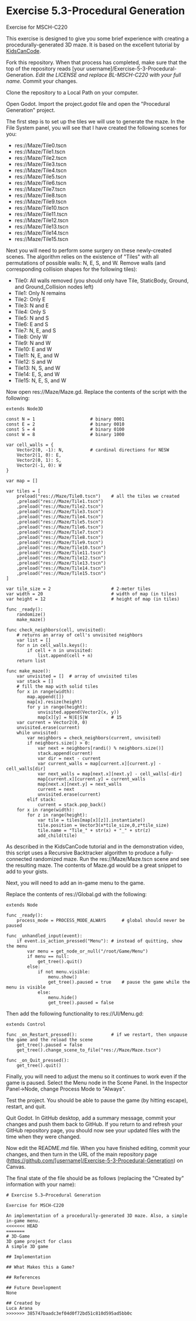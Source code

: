 # Exercise 5.3-Procedural Generation

Exercise for MSCH-C220

This exercise is designed to give you some brief experience with creating a procedurally-generated 3D maze. It is based on the excellent tutorial by [KidsCanCode](https://kidscancode.org/blog/2018/08/godot3_procgen1/).

Fork this repository. When that process has completed, make sure that the top of the repository reads [your username]/Exercise-5-3-Procedural-Generation. *Edit the LICENSE and replace BL-MSCH-C220 with your full name.* Commit your changes.

Clone the repository to a Local Path on your computer.

Open Godot. Import the project.godot file and open the "Procedural Generation" project.

The first step is to set up the tiles we will use to generate the maze. In the File System panel, you will see that I have created the following scenes for you:
 * res://Maze/Tile0.tscn
 * res://Maze/Tile1.tscn
 * res://Maze/Tile2.tscn
 * res://Maze/Tile3.tscn
 * res://Maze/Tile4.tscn
 * res://Maze/Tile5.tscn
 * res://Maze/Tile6.tscn
 * res://Maze/Tile7.tscn
 * res://Maze/Tile8.tscn
 * res://Maze/Tile9.tscn
 * res://Maze/Tile10.tscn
 * res://Maze/Tile11.tscn
 * res://Maze/Tile12.tscn
 * res://Maze/Tile13.tscn
 * res://Maze/Tile14.tscn
 * res://Maze/Tile15.tscn

Next you will need to perform some surgery on these newly-created scenes. The algorithm relies on the existence of "Tiles" with all permutations of possible walls: N, E, S, and W. Remove walls (and corresponding collision shapes for the following tiles):
 * Tile0: All walls removed (you should only have Tile, StaticBody, Ground, and Ground_Collision nodes left)
 * Tile1: Only N remains
 * Tile2: Only E
 * Tile3: N and E
 * Tile4: Only S
 * Tile5: N and S
 * Tile6: E and S
 * Tile7: N, E, and S
 * Tile8: Only W
 * Tile9: N and W
 * Tile10: E and W
 * Tile11: N, E, and W
 * Tile12: S and W
 * Tile13: N, S, and W
 * Tile14: E, S, and W
 * Tile15: N, E, S, and W


Now open res://Maze/Maze.gd. Replace the contents of the script with the following:
```
extends Node3D

const N = 1 					# binary 0001
const E = 2 					# binary 0010
const S = 4 					# binary 0100
const W = 8 					# binary 1000

var cell_walls = {
	Vector2(0, -1): N, 			# cardinal directions for NESW
	Vector2(1, 0): E,
	Vector2(0, 1): S, 
	Vector2(-1, 0): W
}

var map = []

var tiles = [
	preload("res://Maze/Tile0.tscn")	# all the tiles we created
	,preload("res://Maze/Tile1.tscn")
	,preload("res://Maze/Tile2.tscn")
	,preload("res://Maze/Tile3.tscn")
	,preload("res://Maze/Tile4.tscn")
	,preload("res://Maze/Tile5.tscn")
	,preload("res://Maze/Tile6.tscn")
	,preload("res://Maze/Tile7.tscn")
	,preload("res://Maze/Tile8.tscn")
	,preload("res://Maze/Tile9.tscn")
	,preload("res://Maze/Tile10.tscn")
	,preload("res://Maze/Tile11.tscn")
	,preload("res://Maze/Tile12.tscn")
	,preload("res://Maze/Tile13.tscn")
	,preload("res://Maze/Tile14.tscn")
	,preload("res://Maze/Tile15.tscn")
]

var tile_size = 2 						# 2-meter tiles
var width = 20  						# width of map (in tiles)
var height = 12  						# height of map (in tiles)

func _ready():
	randomize()
	make_maze()
	
func check_neighbors(cell, unvisited):
	# returns an array of cell's unvisited neighbors
	var list = []
	for n in cell_walls.keys():
		if cell + n in unvisited:
			list.append(cell + n)
	return list
	
func make_maze():
	var unvisited = []  # array of unvisited tiles
	var stack = []
	# fill the map with solid tiles
	for x in range(width):
		map.append([])
		map[x].resize(height)
		for y in range(height):
			unvisited.append(Vector2(x, y))
			map[x][y] = N|E|S|W 		# 15
	var current = Vector2(0, 0)
	unvisited.erase(current)
	while unvisited:
		var neighbors = check_neighbors(current, unvisited)
		if neighbors.size() > 0:
			var next = neighbors[randi() % neighbors.size()]
			stack.append(current)
			var dir = next - current
			var current_walls = map[current.x][current.y] - cell_walls[dir]
			var next_walls = map[next.x][next.y] - cell_walls[-dir]
			map[current.x][current.y] = current_walls
			map[next.x][next.y] = next_walls
			current = next
			unvisited.erase(current)
		elif stack:
			current = stack.pop_back()
	for x in range(width):
		for z in range(height):
			var tile = tiles[map[x][z]].instantiate()
			tile.position = Vector3(x*tile_size,0,z*tile_size)
			tile.name = "Tile_" + str(x) + "_" + str(z)
			add_child(tile)
```

As described in the KidsCanCode tutorial and in the demonstration video, this script uses a Recursive Backtracker algorithm to produce a fully-connected randomized maze. Run the res://Maze/Maze.tscn scene and see the resulting maze. The contents of Maze.gd would be a great snippet to add to your gists.

Next, you will need to add an in-game menu to the game.

Replace the contents of res://Global.gd with the following:
```
extends Node

func _ready():
	process_mode = PROCESS_MODE_ALWAYS		# global should never be paused

func _unhandled_input(event):
	if event.is_action_pressed("Menu"):	# instead of quitting, show the menu
		var menu = get_node_or_null("/root/Game/Menu")
		if menu == null:
			get_tree().quit()
		else:
			if not menu.visible:
				menu.show()
				get_tree().paused = true 	# pause the game while the menu is visible
			else:
				menu.hide()
				get_tree().paused = false
```

Then add the following functionality to res://UI/Menu.gd:
```
extends Control

func _on_Restart_pressed():				# if we restart, then unpause the game and the reload the scene
	get_tree().paused = false
	get_tree().change_scene_to_file("res://Maze/Maze.tscn")

func _on_Quit_pressed():
	get_tree().quit()
```

Finally, you will need to adjust the menu so it continues to work even if the game is paused. Select the Menu node in the Scene Panel. In the Inspector Panel->Node, change Process Mode to "Always".

Test the project. You should be able to pause the game (by hitting escape), restart, and quit.

Quit Godot. In GitHub desktop, add a summary message, commit your changes and push them back to GitHub. If you return to and refresh your GitHub repository page, you should now see your updated files with the time when they were changed.

Now edit the README.md file. When you have finished editing, commit your changes, and then turn in the URL of the main repository page (https://github.com/[username]/Exercise-5-3-Procedural-Generation) on Canvas.

The final state of the file should be as follows (replacing the "Created by" information with your name):
```
# Exercise 5.3—Procedural Generation

Exercise for MSCH-C220

An implementation of a procedurally-generated 3D maze. Also, a simple in-game menu.
<<<<<<< HEAD
=======
# 3D-Game
3D game project for class
A simple 3D game

## Implementation

## What Makes this a Game?

## References

## Future Development
None

## Created by
Luca Arana
>>>>>>> 385747baadc3ef04d0f72bd51c810d595ad5bb0c
